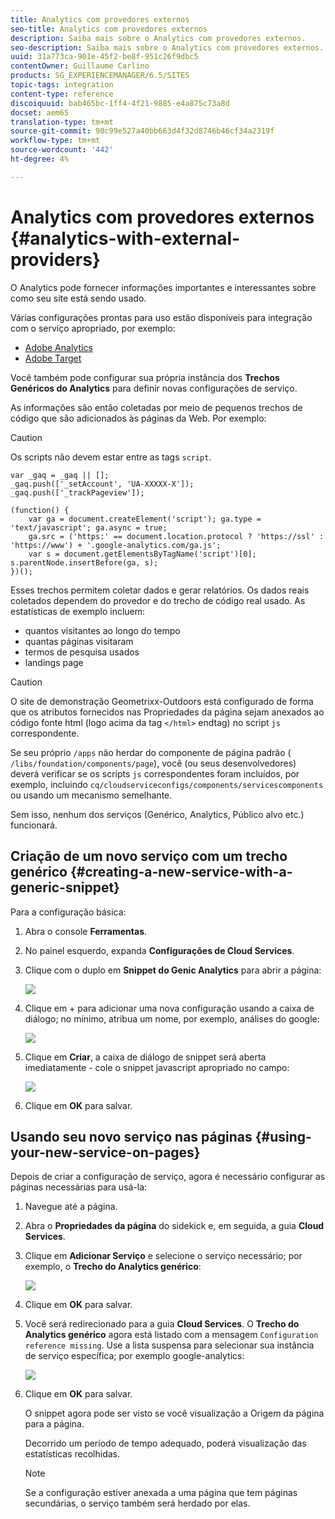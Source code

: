 ```yaml
---
title: Analytics com provedores externos
seo-title: Analytics com provedores externos
description: Saiba mais sobre o Analytics com provedores externos.
seo-description: Saiba mais sobre o Analytics com provedores externos.
uuid: 31a773ca-901e-45f2-be8f-951c26f9dbc5
contentOwner: Guillaume Carlino
products: SG_EXPERIENCEMANAGER/6.5/SITES
topic-tags: integration
content-type: reference
discoiquuid: bab465bc-1ff4-4f21-9885-e4a875c73a8d
docset: aem65
translation-type: tm+mt
source-git-commit: 90c99e527a40bb663d4f32d8746b46cf34a2319f
workflow-type: tm+mt
source-wordcount: '442'
ht-degree: 4%

---
```



# Analytics com provedores externos {#analytics-with-external-providers}

O Analytics pode fornecer informações importantes e interessantes sobre como seu site está sendo usado.

Várias configurações prontas para uso estão disponíveis para integração com o serviço apropriado, por exemplo:

* [Adobe Analytics](/help/sites-administering/adobeanalytics.md)
* [Adobe Target](/help/sites-administering/target.md)

Você também pode configurar sua própria instância dos **Trechos Genéricos do Analytics** para definir novas configurações de serviço.

As informações são então coletadas por meio de pequenos trechos de código que são adicionados às páginas da Web. Por exemplo:

>[!CAUTION]
>
>Os scripts não devem estar entre as tags `script`.

```
var _gaq = _gaq || [];
_gaq.push(['_setAccount', 'UA-XXXXX-X']);
_gaq.push(['_trackPageview']);

(function() {
    var ga = document.createElement('script'); ga.type = 'text/javascript'; ga.async = true;
    ga.src = ('https:' == document.location.protocol ? 'https://ssl' : 'https://www') + '.google-analytics.com/ga.js';
    var s = document.getElementsByTagName('script')[0]; s.parentNode.insertBefore(ga, s);
})();
```

Esses trechos permitem coletar dados e gerar relatórios. Os dados reais coletados dependem do provedor e do trecho de código real usado. As estatísticas de exemplo incluem:

* quantos visitantes ao longo do tempo
* quantas páginas visitaram
* termos de pesquisa usados
* landings page

>[!CAUTION]
>
>O site de demonstração Geometrixx-Outdoors está configurado de forma que os atributos fornecidos nas Propriedades da página sejam anexados ao código fonte html (logo acima da tag `</html>` endtag) no script `js` correspondente.
>
>Se seu próprio `/apps` não herdar do componente de página padrão ( `/libs/foundation/components/page`), você (ou seus desenvolvedores) deverá verificar se os scripts `js` correspondentes foram incluídos, por exemplo, incluindo `cq/cloudserviceconfigs/components/servicescomponents` ou usando um mecanismo semelhante.
>
>Sem isso, nenhum dos serviços (Genérico, Analytics, Público alvo etc.) funcionará.

## Criação de um novo serviço com um trecho genérico {#creating-a-new-service-with-a-generic-snippet}

Para a configuração básica:

1. Abra o console **Ferramentas**.
1. No painel esquerdo, expanda **Configurações de Cloud Services**.
1. Clique com o duplo em **Snippet do Genic Analytics** para abrir a página:

   ![](assets/analytics_genericoverview.png)

1. Clique em + para adicionar uma nova configuração usando a caixa de diálogo; no mínimo, atribua um nome, por exemplo, análises do google:

   ![](assets/analytics_addconfig.png)

1. Clique em **Criar**, a caixa de diálogo de snippet será aberta imediatamente - cole o snippet javascript apropriado no campo:

   ![](assets/analytics_snippet.png)

1. Clique em **OK** para salvar.

## Usando seu novo serviço nas páginas {#using-your-new-service-on-pages}

Depois de criar a configuração de serviço, agora é necessário configurar as páginas necessárias para usá-la:

1. Navegue até a página.
1. Abra o **Propriedades da página** do sidekick e, em seguida, a guia **Cloud Services**.
1. Clique em **Adicionar Serviço** e selecione o serviço necessário; por exemplo, o **Trecho do Analytics genérico**:

   ![](assets/analytics_selectservice.png)

1. Clique em **OK** para salvar.
1. Você será redirecionado para a guia **Cloud Services**. O **Trecho do Analytics genérico** agora está listado com a mensagem `Configuration reference missing`. Use a lista suspensa para selecionar sua instância de serviço específica; por exemplo google-analytics:

   ![](assets/analytics_selectspecificservice.png)

1. Clique em **OK** para salvar.

   O snippet agora pode ser visto se você visualização a Origem da página para a página.

   Decorrido um período de tempo adequado, poderá visualização das estatísticas recolhidas.

   >[!NOTE]
   >
   >Se a configuração estiver anexada a uma página que tem páginas secundárias, o serviço também será herdado por elas.
